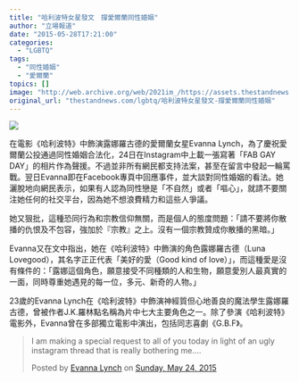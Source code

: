 ```yaml
---
title: "哈利波特女星發文　撐愛爾蘭同性婚姻"
author: "立場報道"
date: "2015-05-28T17:21:00"
categories:
  - "LGBTQ"
tags:
  - "同性婚姻"
  - "愛爾蘭"
topics: []
image: "http://web.archive.org/web/2021im_/https://assets.thestandnews.com/media/photos/harrypotter-23_VwgTN.png"
original_url: "thestandnews.com/lgbtq/哈利波特女星發文-撐愛爾蘭同性婚姻"
---
```

![](http://web.archive.org/web/2021im_/https://assets.thestandnews.com/media/photos/harrypotter-23_VwgTN.png)

在電影《哈利波特》中飾演露娜羅古德的愛爾蘭女星Evanna Lynch，為了慶祝愛爾蘭公投通過同性婚姻合法化，24日在Instagram中上載一張寫著「FAB GAY DAY」的相片作為聲援。不過並非所有網民都支持法案，甚至在留言中發起一輪罵戰。翌日Evanna即在Facebook專頁中回應事件，並大談對同性婚姻的看法。她灑脫地向網民表示，如果有人認為同性戀是「不自然」或者「嘔心」，就請不要關注她任何的社交平台，因為她不想浪費精力和這些人爭議。

她又狠批，這種恐同行為和宗教信仰無關，而是個人的態度問題：「請不要將你散播的仇恨及不包容，強加於『宗教』之上。沒有一個宗教贊成你散播的黑暗。」

Evanna又在文中指出，她在《哈利波特》中飾演的角色露娜羅古德（Luna Lovegood），其名字正正代表「美好的愛（Good kind of love）」，而這種愛是沒有條件的：「露娜這個角色，願意接受不同種類的人和生物，願意愛別人最真實的一面，同時尊重她遇見的每一位，多元、新奇的人物。」

23歲的Evanna Lynch在《哈利波特》中飾演神經質但心地善良的魔法學生露娜羅古德，曾被作者J.K.羅林點名稱為片中七大主要角色之一。除了參演《哈利波特》電影外，Evanna曾在多部獨立電影中演出，包括同志喜劇《G.B.F》。

> I am making a special request to all of you today in light of an ugly instagram thread that is really bothering me....
> 
> Posted by [Evanna Lynch](http://web.archive.org/web/20211229061219/https://www.facebook.com/evylynchpage) on [Sunday, May 24, 2015](http://web.archive.org/web/20211229061219/https://www.facebook.com/evylynchpage/posts/825688867467896)